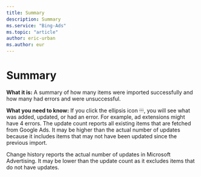 ```yaml
---
title: Summary
description: Summary
ms.service: "Bing-Ads"
ms.topic: "article"
author: eric-urban
ms.author: eur
---
```


# Summary

**What it is:** A summary of how many items were imported successfully and how many had errors and were unsuccessful.

**What you need to know:** If you click the ellipsis icon ![More information icon](../../images/BA_ScreenCap_DeliveryDetails.png), you will see what was added, updated, or had an error. For example, ad extensions might have 4 errors.
The update count reports all existing items that are fetched from Google Ads. It may be higher than the actual number of updates because it includes items that may not have been updated since the previous import.

Change history reports the actual number of updates in Microsoft Advertising. It may be lower than the update count as it excludes items that do not have updates.


